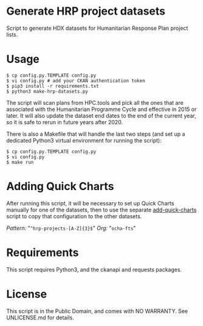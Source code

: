 Generate HRP project datasets
=============================

Script to generate HDX datasets for Humanitarian Response Plan project lists.

# Usage

    $ cp config.py.TEMPLATE config.py
    $ vi config.py # add your CKAN authentication token
    $ pip3 install -r requirements.txt
    $ python3 make-hrp-datasets.py

The script will scan plans from HPC.tools and pick all the ones that
are associated with the Humanitarian Programme Cycle and effective in
2015 or later. It will also update the dataset end dates to the end of
the current year, so it is safe to rerun in future years after 2020.

There is also a Makefile that will handle the last two steps (and set
up a dedicated Python3 virtual environment for running the script):

    $ cp config.py.TEMPLATE config.py
    $ vi config.py
    $ make run

# Adding Quick Charts

After running this script, it will be necessary to set up Quick Charts
manually for one of the datasets, then to use the separate
[add-quick-charts](https://github.com/OCHA-DAP/add-quick-charts)
script to copy that configuration to the other datasets.

*Pattern:* "``^hrp-projects-[A-Z]{3}$``"
*Org:* "``ocha-fts``"

# Requirements

This script requires Python3, and the ckanapi and requests packages.

# License

This script is in the Public Domain, and comes with NO WARRANTY. See
UNLICENSE.md for details.
